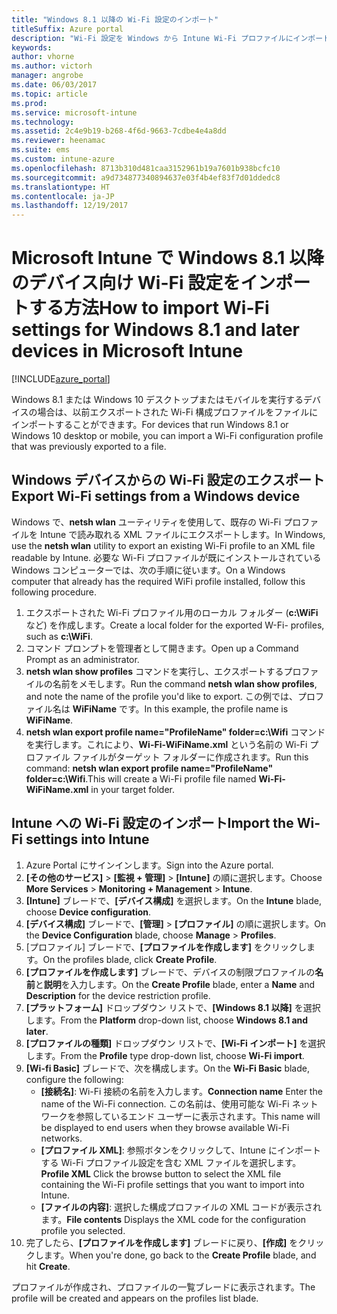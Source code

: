 ```yaml
---
title: "Windows 8.1 以降の Wi-Fi 設定のインポート"
titleSuffix: Azure portal
description: "Wi-Fi 設定を Windows から Intune Wi-Fi プロファイルにインポートする方法。\""
keywords: 
author: vhorne
ms.author: victorh
manager: angrobe
ms.date: 06/03/2017
ms.topic: article
ms.prod: 
ms.service: microsoft-intune
ms.technology: 
ms.assetid: 2c4e9b19-b268-4f6d-9663-7cdbe4e4a8dd
ms.reviewer: heenamac
ms.suite: ems
ms.custom: intune-azure
ms.openlocfilehash: 8713b310d481caa3152961b19a7601b938bcfc10
ms.sourcegitcommit: a9d734877340894637e03f4b4ef83f7d01ddedc8
ms.translationtype: HT
ms.contentlocale: ja-JP
ms.lasthandoff: 12/19/2017
---
```

# <a name="how-to-import-wi-fi-settings-for-windows-81-and-later-devices-in-microsoft-intune"></a><span data-ttu-id="a01c5-103">Microsoft Intune で Windows 8.1 以降のデバイス向け Wi-Fi 設定をインポートする方法</span><span class="sxs-lookup"><span data-stu-id="a01c5-103">How to import Wi-Fi settings for Windows 8.1 and later devices in Microsoft Intune</span></span>

[!INCLUDE[azure_portal](./includes/azure_portal.md)]

<span data-ttu-id="a01c5-104">Windows 8.1 または Windows 10 デスクトップまたはモバイルを実行するデバイスの場合は、以前エクスポートされた Wi-Fi 構成プロファイルをファイルにインポートすることができます。</span><span class="sxs-lookup"><span data-stu-id="a01c5-104">For devices that run Windows 8.1 or Windows 10 desktop or mobile, you can import a Wi-Fi configuration profile that was previously exported to a file.</span></span>

## <a name="export-wi-fi-settings-from-a-windows-device"></a><span data-ttu-id="a01c5-105">Windows デバイスからの Wi-Fi 設定のエクスポート</span><span class="sxs-lookup"><span data-stu-id="a01c5-105">Export Wi-Fi settings from a Windows device</span></span>

<span data-ttu-id="a01c5-106">Windows で、**netsh wlan** ユーティリティを使用して、既存の Wi-Fi プロファイルを Intune で読み取れる XML ファイルにエクスポートします。</span><span class="sxs-lookup"><span data-stu-id="a01c5-106">In Windows, use the **netsh wlan** utility to export an existing Wi-Fi profile to an XML file readable by Intune.</span></span> <span data-ttu-id="a01c5-107">必要な Wi-Fi プロファイルが既にインストールされている Windows コンピューターでは、次の手順に従います。</span><span class="sxs-lookup"><span data-stu-id="a01c5-107">On a Windows computer that already has the required WiFi profile installed, follow this following procedure.</span></span>
1. <span data-ttu-id="a01c5-108">エクスポートされた Wi-Fi プロファイル用のローカル フォルダー (**c:\WiFi** など) を作成します。</span><span class="sxs-lookup"><span data-stu-id="a01c5-108">Create a local folder for the exported W-Fi- profiles, such as **c:\WiFi**.</span></span>
1. <span data-ttu-id="a01c5-109">コマンド プロンプトを管理者として開きます。</span><span class="sxs-lookup"><span data-stu-id="a01c5-109">Open up a Command Prompt as an administrator.</span></span>
1. <span data-ttu-id="a01c5-110">**netsh wlan show profiles** コマンドを実行し、エクスポートするプロファイルの名前をメモします。</span><span class="sxs-lookup"><span data-stu-id="a01c5-110">Run the command **netsh wlan show profiles**, and note the name of the profile you'd like to export.</span></span> <span data-ttu-id="a01c5-111">この例では、プロファイル名は **WiFiName** です。</span><span class="sxs-lookup"><span data-stu-id="a01c5-111">In this example, the profile name is **WiFiName**.</span></span>
1. <span data-ttu-id="a01c5-112">**netsh wlan export profile name="ProfileName" folder=c:\Wifi** コマンドを実行します。これにより、**Wi-Fi-WiFiName.xml** という名前の Wi-Fi プロファイル ファイルがターゲット フォルダーに作成されます。</span><span class="sxs-lookup"><span data-stu-id="a01c5-112">Run this command: **netsh wlan export profile name="ProfileName" folder=c:\Wifi**.This will create a Wi-Fi profile file named **Wi-Fi-WiFiName.xml** in your target folder.</span></span>

## <a name="import-the-wi-fi-settings-into-intune"></a><span data-ttu-id="a01c5-113">Intune への Wi-Fi 設定のインポート</span><span class="sxs-lookup"><span data-stu-id="a01c5-113">Import the Wi-Fi settings into Intune</span></span>

1. <span data-ttu-id="a01c5-114">Azure Portal にサインインします。</span><span class="sxs-lookup"><span data-stu-id="a01c5-114">Sign into the Azure portal.</span></span>
2. <span data-ttu-id="a01c5-115">**[その他のサービス]** > **[監視 + 管理]** > **[Intune]** の順に選択します。</span><span class="sxs-lookup"><span data-stu-id="a01c5-115">Choose **More Services** > **Monitoring + Management** > **Intune**.</span></span>
3. <span data-ttu-id="a01c5-116">**[Intune]** ブレードで、**[デバイス構成]** を選択します。</span><span class="sxs-lookup"><span data-stu-id="a01c5-116">On the **Intune** blade, choose **Device configuration**.</span></span>
2. <span data-ttu-id="a01c5-117">**[デバイス構成]** ブレードで、**[管理]** > **[プロファイル]** の順に選択します。</span><span class="sxs-lookup"><span data-stu-id="a01c5-117">On the **Device Configuration** blade, choose **Manage** > **Profiles**.</span></span>
3. <span data-ttu-id="a01c5-118">[プロファイル] ブレードで、**[プロファイルを作成します]** をクリックします。</span><span class="sxs-lookup"><span data-stu-id="a01c5-118">On the profiles blade, click **Create Profile**.</span></span>
4. <span data-ttu-id="a01c5-119">**[プロファイルを作成します]** ブレードで、デバイスの制限プロファイルの**名前**と**説明**を入力します。</span><span class="sxs-lookup"><span data-stu-id="a01c5-119">On the **Create Profile** blade, enter a **Name** and **Description** for the device restriction profile.</span></span>
5. <span data-ttu-id="a01c5-120">**[プラットフォーム]** ドロップダウン リストで、**[Windows 8.1 以降]** を選択します。</span><span class="sxs-lookup"><span data-stu-id="a01c5-120">From the **Platform** drop-down list, choose **Windows 8.1 and later**.</span></span>
6. <span data-ttu-id="a01c5-121">**[プロファイルの種類]** ドロップダウン リストで、**[Wi-Fi インポート]** を選択します。</span><span class="sxs-lookup"><span data-stu-id="a01c5-121">From the **Profile** type drop-down list, choose **Wi-Fi import**.</span></span>
7. <span data-ttu-id="a01c5-122">**[Wi-fi Basic]** ブレードで、次を構成します。</span><span class="sxs-lookup"><span data-stu-id="a01c5-122">On the **Wi-Fi Basic** blade, configure the following:</span></span>
    - <span data-ttu-id="a01c5-123">**[接続名]**: Wi-Fi 接続の名前を入力します。</span><span class="sxs-lookup"><span data-stu-id="a01c5-123">**Connection name** Enter the name of the Wi-Fi connection.</span></span> <span data-ttu-id="a01c5-124">この名前は、使用可能な Wi-Fi ネットワークを参照しているエンド ユーザーに表示されます。</span><span class="sxs-lookup"><span data-stu-id="a01c5-124">This name will be displayed to end users when they browse available Wi-Fi networks.</span></span>
    - <span data-ttu-id="a01c5-125">**[プロファイル XML]**: 参照ボタンをクリックして、Intune にインポートする Wi-Fi プロファイル設定を含む XML ファイルを選択します。</span><span class="sxs-lookup"><span data-stu-id="a01c5-125">**Profile XML** Click the browse button to select the XML file containing the Wi-Fi profile settings that you want to import into Intune.</span></span>
    - <span data-ttu-id="a01c5-126">**[ファイルの内容]**: 選択した構成プロファイルの XML コードが表示されます。</span><span class="sxs-lookup"><span data-stu-id="a01c5-126">**File contents** Displays the XML code for the configuration profile you selected.</span></span>
8. <span data-ttu-id="a01c5-127">完了したら、**[プロファイルを作成します]** ブレードに戻り、**[作成]** をクリックします。</span><span class="sxs-lookup"><span data-stu-id="a01c5-127">When you're done, go back to the **Create Profile** blade, and hit **Create**.</span></span>

<span data-ttu-id="a01c5-128">プロファイルが作成され、プロファイルの一覧ブレードに表示されます。</span><span class="sxs-lookup"><span data-stu-id="a01c5-128">The profile will be created and appears on the profiles list blade.</span></span>
